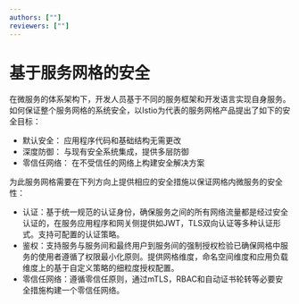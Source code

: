 ```yaml
---
authors: [""]
reviewers: [""]
---
```

# 基于服务网格的安全

在微服务的体系架构下，开发人员基于不同的服务框架和开发语言实现自身服务。如何保证整个服务网格的系统安全，以Istio为代表的服务网格产品提出了如下的安全目标：

- 默认安全： 应用程序代码和基础结构无需更改
- 深度防御： 与现有安全系统集成，提供多层防御
- 零信任网络： 在不受信任的网络上构建安全解决方案

为此服务网格需要在下列方向上提供相应的安全措施以保证网格内微服务的安全性：
- 认证：基于统一规范的认证身份，确保服务之间的所有网络流量都是经过安全认证的，在服务应用程序和网关侧提供如JWT，TLS双向认证等多种认证形式。支持可配置的认证策略。
- 鉴权：支持服务与服务间和最终用户到服务间的强制授权检验已确保网格中服务的使用者遵循了权限最小化原则。提供网格维度，命名空间维度和应用负载维度上的基于自定义策略的细粒度授权配置。
- 零信任网络：遵循零信任原则，通过mTLS，RBAC和自动证书轮转等必要安全措施构建一个零信任网络。

